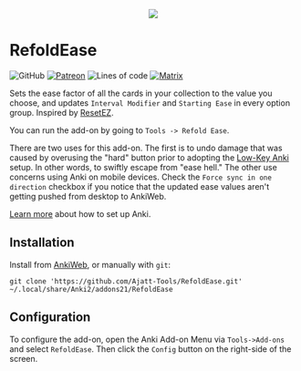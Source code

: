 <p align="center">
<img src="https://user-images.githubusercontent.com/69171671/100314555-cd4b2100-2fae-11eb-9233-1759f5d09d15.png">
</p>

# RefoldEase

![GitHub](https://img.shields.io/github/license/Ajatt-Tools/RefoldEase)
[![Patreon](https://img.shields.io/badge/support-patreon-orange)](https://www.patreon.com/tatsumoto_ren)
![Lines of code](https://img.shields.io/tokei/lines/github/Ajatt-Tools/RefoldEase)
[![Matrix](https://img.shields.io/badge/Japanese_study_room-join-green.svg)](https://app.element.io/#/room/#djt:g33k.se)

Sets the ease factor of all the cards in your collection to the value you choose,
and updates `Interval Modifier` and `Starting Ease` in every option group.
Inspired by [ResetEZ](https://massimmersionapproach.com/table-of-contents/anki/low-key-anki/low-key-anki-summary-and-installation/).

You can run the add-on by going to `Tools -> Refold Ease`.

There are two uses for this add-on.
The first is to undo damage that was caused by overusing the "hard" button
prior to adopting the [Low-Key Anki](https://massimmersionapproach.com/table-of-contents/anki/low-key-anki/intro) setup.
In other words, to swiftly escape from "ease hell."
The other use concerns using Anki on mobile devices.
Check the `Force sync in one direction` checkbox if you notice
that the updated ease values aren't getting pushed from desktop to AnkiWeb.

[Learn more](https://refold.la/roadmap/stage-1/a/anki-setup/) about how to set up Anki.

## Installation
Install from [AnkiWeb](https://ankiweb.net/shared/info/819023663), or manually with `git`:

```
git clone 'https://github.com/Ajatt-Tools/RefoldEase.git' ~/.local/share/Anki2/addons21/RefoldEase
```

## Configuration
To configure the add-on, open the Anki Add-on Menu
via `Tools->Add-ons` and select `RefoldEase`.
Then click the `Config` button on the right-side of the screen.
